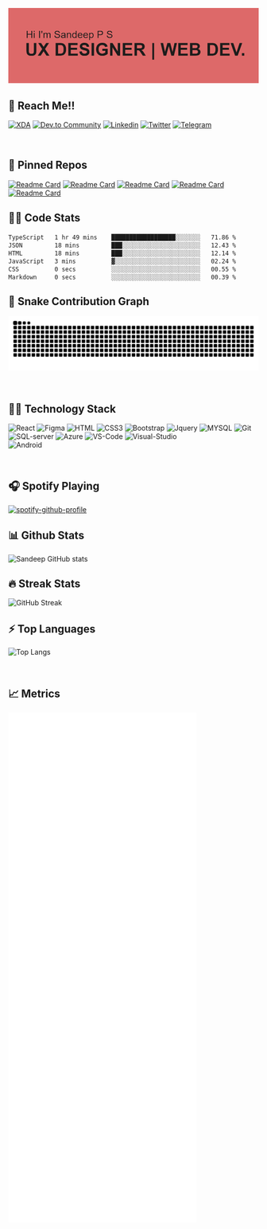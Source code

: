[![Sandeep's GitHub Banner](/header.png)](https://Sandeep-FED.github.io)
<!-- 
<img align="center" alt="GIF" src="https://github.com/Sandeep-FED/Sandeep-FED/blob/a8b0731baa212b248aab0d476140a3e35a67b248/code.gif?raw=true" width="400px" >
 -->

## 💬 Reach Me!!
<p align="left">
<a href="https://forum.xda-developers.com/m/snippetguy.11990837/" target="blank"><img src="https://img.shields.io/badge/XDA_Developers-F59812?style=for-the-badge&logo=xda-developers&logoColor=white" alt="XDA" /></a>
<a href="https://dev.to/snippetguy" target="blank"><img src="https://img.shields.io/badge/dev.to-0A0A0A?style=for-the-badge&logo=dev.to&logoColor=white" alt="Dev.to Community" /></a>
<a href="https://www.linkedin.com/in/sandeepps1299/" target="blank"><img src="https://img.shields.io/badge/linkedin-%230077B5.svg?style=for-the-badge&logo=linkedin&logoColor=white" alt="Linkedin" /></a>
<a href="https://twitter.com/Snippetguy" target="blank"><img src="https://img.shields.io/badge/Twitter-1DA1F2?style=for-the-badge&logo=twitter&logoColor=white" alt="Twitter" /></a>
<a href="https://t.me/Snippetguy" target="blank"><img src="https://img.shields.io/badge/Telegram-2CA5E0?style=for-the-badge&logo=telegram&logoColor=white" alt="Telegram" /></a>
</p>

<br/>

## 📌 Pinned Repos

[![Readme Card](https://github-readme-stats.vercel.app/api/pin/?username=Sandeep-FED&repo=device_oneplus_avicii&theme=darcula&hide_border=true)](https://github.com/Sandeep-FED/device_oneplus_avicii)
[![Readme Card](https://github-readme-stats.vercel.app/api/pin/?username=Sandeep-FED&repo=device_oneplus_sm7250-common&theme=darcula&hide_border=true)](https://github.com/Sandeep-FED/device_oneplus_sm7250-common)
[![Readme Card](https://github-readme-stats.vercel.app/api/pin/?username=Sandeep-FED&repo=Sandeep-FED.github.io&theme=darcula&hide_border=true)](https://github.com/Sandeep-FED/Sandeep-FED.github.io)
[![Readme Card](https://github-readme-stats.vercel.app/api/pin/?username=Sandeep-FED&repo=covid-19-tracker&theme=darcula&hide_border=true)](https://github.com/Sandeep-FED/covid-19-tracker.git)
[![Readme Card](https://github-readme-stats.vercel.app/api/pin/?username=Sandeep-FED&repo=amftraderz&theme=darcula&hide_border=true)](https://github.com/Sandeep-FED/amftraderz)

## 👨‍💻 Code Stats
<!--START_SECTION:waka-->

```text
TypeScript   1 hr 49 mins    ██████████████████░░░░░░░   71.86 %
JSON         18 mins         ███░░░░░░░░░░░░░░░░░░░░░░   12.43 %
HTML         18 mins         ███░░░░░░░░░░░░░░░░░░░░░░   12.14 %
JavaScript   3 mins          ▓░░░░░░░░░░░░░░░░░░░░░░░░   02.24 %
CSS          0 secs          ░░░░░░░░░░░░░░░░░░░░░░░░░   00.55 %
Markdown     0 secs          ░░░░░░░░░░░░░░░░░░░░░░░░░   00.39 %
```

<!--END_SECTION:waka-->

## 🐍 Snake Contribution Graph
![snake gif](https://github.com/Sandeep-FED/Sandeep-FED/blob/output/github-contribution-grid-snake.svg)

<br/>

## 👨‍💻 Technology Stack

 <p align="left">
 <img  src="https://img.shields.io/badge/React-20232A?style=for-the-badge&logo=react&logoColor=61DAFB" alt="React" />
 <img   src="https://img.shields.io/badge/figma-%23F24E1E.svg?style=for-the-badge&logo=figma&logoColor=white" alt="Figma" />
 <img  src="https://img.shields.io/badge/html5-%23E34F26.svg?style=for-the-badge&logo=html5&logoColor=white" alt="HTML" />
 <img src="https://img.shields.io/badge/css3-%231572B6.svg?style=for-the-badge&logo=css3&logoColor=white" alt="CSS3" /> 
 <img  src="https://img.shields.io/badge/Bootstrap-563D7C?style=for-the-badge&logo=bootstrap&logoColor=white" alt="Bootstrap" />
 <img src="https://img.shields.io/badge/jQuery-0769AD?style=for-the-badge&logo=jquery&logoColor=white" alt="Jquery" />
 <img   src="https://img.shields.io/badge/MySQL-00000F?style=for-the-badge&logo=mysql&logoColor=white" alt="MYSQL" />
  <img   src="https://img.shields.io/badge/git-%23F05033.svg?style=for-the-badge&logo=git&logoColor=white" alt="Git" />
 
 <!--Tools -->
 
 <img   src="https://img.shields.io/badge/Microsoft_SQL_Server-CC2927?style=for-the-badge&logo=microsoft-sql-server&logoColor=white" alt="SQL-server" />
 <img  src="https://img.shields.io/badge/Microsoft_Azure-0089D6?style=for-the-badge&logo=microsoft-azure&logoColor=white" alt="Azure" />
 <img  src="https://img.shields.io/badge/Visual%20Studio%20Code-0078d7.svg?style=for-the-badge&logo=visual-studio-code&logoColor=white" alt="VS-Code" />
 <img  src="https://img.shields.io/badge/Visual%20Studio-5C2D91.svg?style=for-the-badge&logo=visual-studio&logoColor=white" alt="Visual-Studio" />
 <br/>
 <img  src="https://img.shields.io/badge/Android-3DDC84?style=for-the-badge&logo=android&logoColor=white" alt="Android" />
 </p>
 
<br/>

## 🎧 Spotify Playing
[![spotify-github-profile](https://spotify-github-profile.vercel.app/api/view?uid=sanduzep&cover_image=true&theme=novatorem)](https://github.com/kittinan/spotify-github-profile)

## 📊 Github Stats
![Sandeep GitHub stats](https://github-readme-stats.vercel.app/api?username=Sandeep-FED&show_icons=true&theme=darcula&hide_border=true)

## 🔥 Streak Stats
![GitHub Streak](http://github-readme-streak-stats.herokuapp.com?user=Sandeep-FED&theme=darcula&hide_border=true)

## ⚡ Top Languages
![Top Langs](https://github-readme-stats.vercel.app/api/top-langs/?username=Sandeep-FED&langs_count=5&theme=darcula&hide_border=true)

<br/>

## 📈 Metrics
![Metrics](https://github.com/Sandeep-FED/Sandeep-FED/blob/master/github-metrics.svg)

<!-- ## Recent Commits -->

<!-- START gadpp -->

